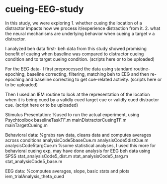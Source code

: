 # cueing-EEG-study

In this study, we were exploring 1. whether cueing the location of a distractor impacts how we process it/experience distraction from it. 2. what the neural mechanisms are underlying behavior when cueing a target v a distractor.

I analyzed beh data first- beh data from this study showed promising benefit of cueing when baseline was compared to distractor cueing condition and to target cueing condition. (scripts here or to be uploaded)

For the EEG data- I first preprocessed the data using standard routine- epoching, baseline correcting, filtering, matching beh to EEG and then re-epoching and baseline correcting to get cue-related activity. (scripts here or to be uploaded)

Then I used an IEM routine to look at the representation of the location when it is being cued by a validly cued target cue or validly cued distractor cue.
(script here or to be uploaded)

Stimulus Presentation:
%used to run the actual experiment, using Psychtoolbox
baselineTaskTF.m
mainDistractorCueingTF.m
mainTargetCueing.m

Behavioral data:
%grabs raw data, cleans data and computes averages across conditions
analysisCode5baseCue.m
analysisCode5distCue.m
analysisCode5targCue.m
%some statistical analyses, I used this more for behavioral cueing exp, may have done analysis for EEG beh data using SPSS
stat_analysisCode5_dist.m
stat_analysisCode5_targ.m
stat_analysisCode5_base.m

EEG data:
%computes averages, slope, basic stats and plots 
iem_trialAnalysis_theta_cued
